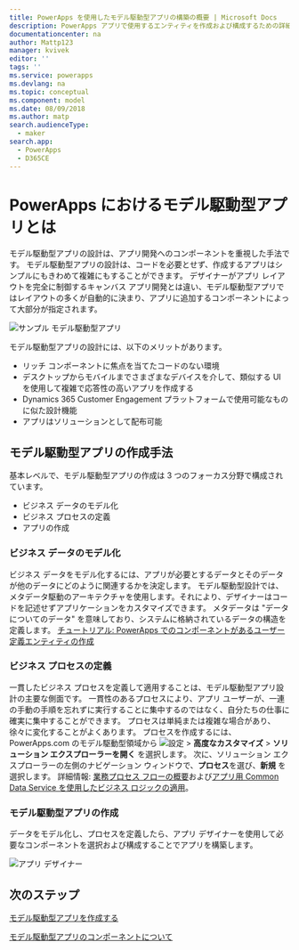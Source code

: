 ```yaml
---
title: PowerApps を使用したモデル駆動型アプリの構築の概要 | Microsoft Docs
description: PowerApps アプリで使用するエンティティを作成および構成するための詳細な手順です。
documentationcenter: na
author: Mattp123
manager: kvivek
editor: ''
tags: ''
ms.service: powerapps
ms.devlang: na
ms.topic: conceptual
ms.component: model
ms.date: 08/09/2018
ms.author: matp
search.audienceType:
  - maker
search.app:
  - PowerApps
  - D365CE
---
```

# <a name="what-are-model-driven-apps-in-powerapps"></a>PowerApps におけるモデル駆動型アプリとは

モデル駆動型アプリの設計は、アプリ開発へのコンポーネントを重視した手法です。 モデル駆動型アプリの設計は、コードを必要とせず、作成するアプリはシンプルにもきわめて複雑にもすることができます。  デザイナーがアプリ レイアウトを完全に制御するキャンバス アプリ開発とは違い、モデル駆動型アプリではレイアウトの多くが自動的に決まり、アプリに追加するコンポーネントによって大部分が指定されます。 

![サンプル モデル駆動型アプリ](media/model-driven-app-overview/model-app-sample.png)

モデル駆動型アプリの設計には、以下のメリットがあります。
- リッチ コンポーネントに焦点を当てたコードのない環境 
- デスクトップからモバイルまでさまざまなデバイスを介して、類似する UI を使用して複雑で応答性の高いアプリを作成する
- Dynamics 365 Customer Engagement プラットフォームで使用可能なものに似た設計機能 
- アプリはソリューションとして配布可能
 
## <a name="the-approach-to-model-driven-app-making"></a>モデル駆動型アプリの作成手法
基本レベルで、モデル駆動型アプリの作成は 3 つのフォーカス分野で構成されています。

- ビジネス データのモデル化 
- ビジネス プロセスの定義 
- アプリの作成

### <a name="modeling-business-data"></a>ビジネス データのモデル化
ビジネス データをモデル化するには、アプリが必要とするデータとそのデータが他のデータにどのように関連するかを決定します。 モデル駆動型設計では、メタデータ駆動のアーキテクチャを使用します。それにより、デザイナーはコードを記述せずアプリケーションをカスタマイズできます。 メタデータは "データについてのデータ" を意味しており、システムに格納されているデータの構造を定義します。 [チュートリアル: PowerApps でのコンポーネントがあるユーザー定義エンティティの作成](../common-data-service/create-custom-entity.md)

### <a name="defining-business-processes"></a>ビジネス プロセスの定義
一貫したビジネス プロセスを定義して適用することは、モデル駆動型アプリ設計の主要な側面です。 一貫性のあるプロセスにより、アプリ ユーザーが、一連の手動の手順を忘れずに実行することに集中するのではなく、自分たちの仕事に確実に集中することができます。 プロセスは単純または複雑な場合があり、徐々に変化することがよくあります。 プロセスを作成するには、PowerApps.com のモデル駆動型領域から ![設定](media/powerapps-gear.png) > **高度なカスタマイズ** > **ソリューション エクスプローラーを開く** を選択します。 次に、ソリューション エクスプローラーの左側のナビゲーション ウィンドウで、**プロセス**を選び、**新規** を選択します。 詳細情報: [業務プロセス フローの概要](/flow/business-process-flows-overview)および[アプリ用 Common Data Service を使用したビジネス ロジックの適用](../common-data-service/cds-processes.md)。 

### <a name="composing-the-model-driven-app"></a>モデル駆動型アプリの作成
データをモデル化し、プロセスを定義したら、アプリ デザイナーを使用して必要なコンポーネントを選択および構成することでアプリを構築します。

![アプリ デザイナー](media/model-driven-app-overview/app-designer.png)

## <a name="next-steps"></a>次のステップ

[モデル駆動型アプリを作成する](build-first-model-driven-app.md)

[モデル駆動型アプリのコンポーネントについて](model-driven-app-components.md)

